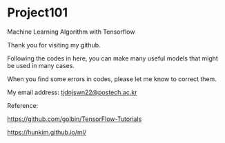 # Project101

Machine Learning Algorithm with Tensorflow

Thank you for visiting my github.

Following the codes in here, you can make many useful models that might be used in many cases.

When you find some errors in codes, please let me know to correct them.

My email address: tjdnjswn22@postech.ac.kr

Reference:

https://github.com/golbin/TensorFlow-Tutorials

https://hunkim.github.io/ml/
